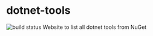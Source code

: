 # dotnet-tools
![build status](https://github.com/marcusturewicz/dotnet-tools/workflows/CI/badge.svg)
 Website to list all dotnet tools from NuGet
